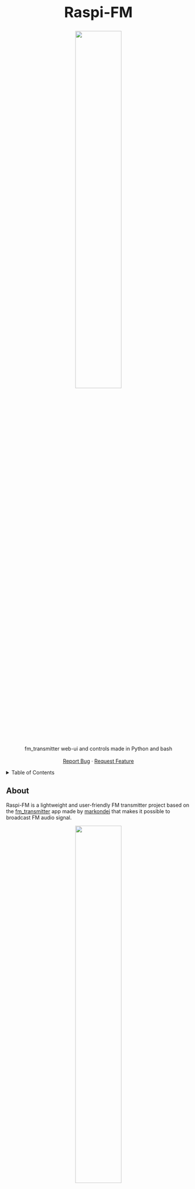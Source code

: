 <h1 align="center" style="font-size: 40px">Raspi-FM</h1>


  <p align="center">
    <img src="https://raw.githubusercontent.com/vojtikDortik/raspi-fm/refs/heads/main/images/webapp.png" style="width: 50%; height: auto;">
    <br />
    fm_transmitter web-ui and controls made in Python and bash
    <br />
    <br />
    <a href="https://github.com/vojtikDortik/raspi-fm/issues/new?labels=bug&template=bug-report---.md">Report Bug</a>
    ·
    <a href="https://github.com/vojtikDortik/raspi-fm/issues/new?labels=enhancement&template=feature-request---.md">Request Feature</a>
  </p>
</div>



<!-- TABLE OF CONTENTS -->
<details>
  <summary>Table of Contents</summary>
  <ol>
    <li><a href="#about">About</a></li>
    <li>
      <a href="#features">Features</a>
    </li>
    <li>
      <a href="#Installation">Installation</a>
    </li>
    <li><a href="#supported-devices">Supported devices</a></li>
    <li><a href="#usage">Usage</a></li>
    <li><a href="#to-do">To-Do</a></li>
    <li><a href="#license">License</a></li>
  </ol>
</details>


## About

Raspi-FM is a lightweight and user-friendly FM transmitter project based on the [fm_transmitter](https://github.com/markondej/fm_transmitter) app made by [markondej](https://github.com/markondej/) that makes it possible to broadcast FM audio signal.
<p align="center">
 <img src="https://raw.githubusercontent.com/vojtikDortik/raspi-fm/refs/heads/main/images/webapp.png" style="width: 50%; height: auto;">
</p>

## Features

1. **Web Interface**: Control the FM transmitter via a browser by connecting to the Wi-Fi AP and accessing `http://192.168.4.1:5000`.
2. **Audio Playback**: Select audio files to play on the FM transmitter.
3. **Custom Frequency**: Set the desired FM frequency for broadcasting.
4. **Predefined Stations**: Choose from a list of all Prague FM stations (I want to add custom stations list option)

## Installation

To install raspi-fm, just run this on your Raspberry Pi:
```bash
curl -fsSL https://raw.githubusercontent.com/vojtikDortik/raspi-fm/refs/heads/main/install.sh | sudo bash
```
I tested this only on my Raspberry Pi Zero W, but it should work on other Pi's too.


## Supported devices

As I said before, I tested this only on my Pi Zero W, but it should work on most Pi's with WiFi except Pi 5 and 4.


## Usage

After successful installation, the Pi should start a WiFi access point named `raspi-fm`, that you can connect to using `flipfmsignal` password. Then you can open your web browser and open it's default IP with port 5000 `http://192.168.4.1:5000`. If you have problems conneting to the AP, try turning off your data connection (if you are on a phone) and disable autoconnect to known nearby WiFi's.







## To-Do

- [x] Bash installer script
- [ ] Broadcast start timer
- [ ] Custom stations list
- [ ] Phone bluetooth audio stream (this will be hard)
- [ ] Existing audio files managment (renaming, deleting)




## Systemd Services
- `raspifm-app.service`: Manages the Flask web app.
- `raspifm-wifi.service`: Handles the Wi-Fi access point setup.

### Adding Audio Files
Place your audio files in the `audio_files/` directory located in the project folder. You can also upload it using the web UI.




## License
[![License: CC BY-NC-ND 4.0](https://img.shields.io/badge/License-CC%20BY--NC--ND%204.0-lightgrey.svg)](https://creativecommons.org/licenses/by-nc-nd/4.0/)
This project is licensed under the [Creative Commons Attribution-NonCommercial-NoDerivatives 4.0 International License](https://creativecommons.org/licenses/by-nc-nd/4.0/). 

You are free to:
- **Share** — copy and redistribute the material in any medium or format.

Under the following terms:
- **Attribution** — You must give appropriate credit, provide a link to the license, and indicate if changes were made.
- **NonCommercial** — You may not use the material for commercial purposes.
- **NoDerivatives** — If you remix, transform, or build upon the material, you may not distribute the modified material.


